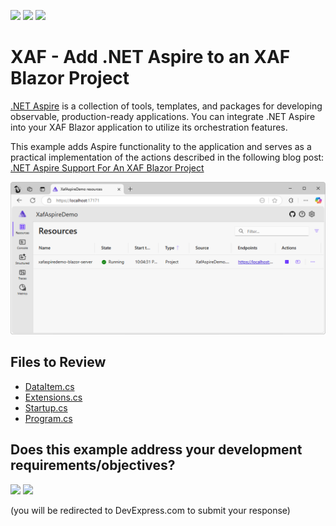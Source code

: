 <!-- default badges list -->
[![](https://img.shields.io/badge/Open_in_DevExpress_Support_Center-FF7200?style=flat-square&logo=DevExpress&logoColor=white)](https://supportcenter.devexpress.com/ticket/details/T1283867)
[![](https://img.shields.io/badge/📖_How_to_use_DevExpress_Examples-e9f6fc?style=flat-square)](https://docs.devexpress.com/GeneralInformation/403183)
[![](https://img.shields.io/badge/💬_Leave_Feedback-feecdd?style=flat-square)](#does-this-example-address-your-development-requirementsobjectives)
<!-- default badges end -->
# XAF - Add .NET Aspire to an XAF Blazor Project

[.NET Aspire](https://learn.microsoft.com/en-us/dotnet/aspire/get-started/aspire-overview) is a collection of tools, templates, and packages for developing observable, production-ready applications. You can integrate .NET Aspire into your XAF Blazor application to utilize its orchestration features. 

This example adds Aspire functionality to the application and serves as a practical implementation of the actions described in the following blog post: [.NET Aspire Support For An XAF Blazor Project](https://community.devexpress.com/blogs/news/archive/2025/03/20/net-aspire-support-for-an-xaf-blazor-project.aspx)

![XAF Aspire application](xaf-aspire-app.png)

## Files to Review

- [DataItem.cs](CS/XafAspireDemo.Module/BusinessObjects/DataItem.cs)
- [Extensions.cs](CS/XafAspireDemo.ServiceDefaults/Extensions.cs)
- [Startup.cs](CS/XafAspireDemo.Blazor.Server/Startup.cs)
- [Program.cs](CS/XafAspireDemo.Blazor.Server/Program.cs)

<!-- feedback -->
## Does this example address your development requirements/objectives?

[<img src="https://www.devexpress.com/support/examples/i/yes-button.svg"/>](https://www.devexpress.com/support/examples/survey.xml?utm_source=github&utm_campaign=xaf-blazor-aspire-support&~~~was_helpful=yes) [<img src="https://www.devexpress.com/support/examples/i/no-button.svg"/>](https://www.devexpress.com/support/examples/survey.xml?utm_source=github&utm_campaign=xaf-blazor-aspire-support&~~~was_helpful=no)

(you will be redirected to DevExpress.com to submit your response)
<!-- feedback end -->
